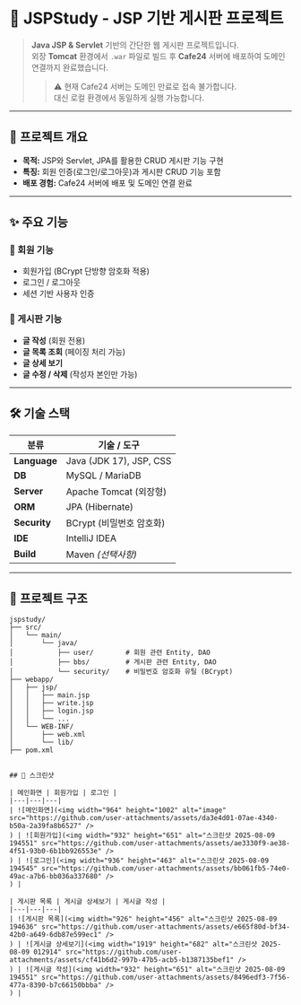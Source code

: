 # 📜 **JSPStudy - JSP 기반 게시판 프로젝트**

> **Java JSP & Servlet** 기반의 간단한 웹 게시판 프로젝트입니다.  
> 외장 **Tomcat** 환경에서 `.war` 파일로 빌드 후 **Cafe24** 서버에 배포하여 도메인 연결까지 완료했습니다.
> > ⚠️ 현재 Cafe24 서버는 도메인 만료로 접속 불가합니다.  
> 대신 로컬 환경에서 동일하게 실행 가능합니다.


---

## 🚀 **프로젝트 개요**
- **목적:** JSP와 Servlet, JPA를 활용한 CRUD 게시판 기능 구현  
- **특징:** 회원 인증(로그인/로그아웃)과 게시판 CRUD 기능 포함  
- **배포 경험:** Cafe24 서버에 배포 및 도메인 연결 완료  

---

## ✨ **주요 기능**

### 👤 회원 기능
- 회원가입 (BCrypt 단방향 암호화 적용)
- 로그인 / 로그아웃
- 세션 기반 사용자 인증

### 📝 게시판 기능
- **글 작성** (회원 전용)
- **글 목록 조회** (페이징 처리 가능)
- **글 상세 보기**
- **글 수정 / 삭제** (작성자 본인만 가능)

---

## 🛠 **기술 스택**

| 분류         | 기술 / 도구                          |
|--------------|--------------------------------------|
| **Language** | Java (JDK 17), JSP, CSS              |
| **DB**       | MySQL / MariaDB                      |
| **Server**   | Apache Tomcat (외장형)               |
| **ORM**      | JPA (Hibernate)                      |
| **Security** | BCrypt (비밀번호 암호화)              |
| **IDE**      | IntelliJ IDEA                        |
| **Build**    | Maven *(선택사항)*                   |

---

## 📂 **프로젝트 구조**

```plaintext
jspstudy/
├── src/
│   └── main/
│       └── java/
│           ├── user/        # 회원 관련 Entity, DAO
│           ├── bbs/         # 게시판 관련 Entity, DAO
│           └── security/    # 비밀번호 암호화 유틸 (BCrypt)
├── webapp/
│   ├── jsp/
│   │   ├── main.jsp
│   │   ├── write.jsp
│   │   ├── login.jsp
│   │   └── ...
│   └── WEB-INF/
│       ├── web.xml
│       └── lib/
├── pom.xml


## 📸 스크린샷

| 메인화면 | 회원가입 | 로그인 |
|---|---|---|
| ![메인화면](<img width="964" height="1002" alt="image" src="https://github.com/user-attachments/assets/da3e4d01-07ae-4340-b50a-2a39fa8b6527" />
) | ![회원가입](<img width="932" height="651" alt="스크린샷 2025-08-09 194551" src="https://github.com/user-attachments/assets/ae3330f9-ae38-4f51-93b0-6b1bb926553e" />
) | ![로그인](<img width="936" height="463" alt="스크린샷 2025-08-09 194545" src="https://github.com/user-attachments/assets/bb061fb5-74e0-49ac-a7b6-bb036a337680" />
) |

| 게시판 목록 | 게시글 상세보기 | 게시글 작성 |
|---|---|---|
| ![게시판 목록](<img width="926" height="456" alt="스크린샷 2025-08-09 194636" src="https://github.com/user-attachments/assets/e665f80d-bf34-42b0-a649-6db87e599ec1" />
) | ![게시글 상세보기](<img width="1919" height="682" alt="스크린샷 2025-08-09 012914" src="https://github.com/user-attachments/assets/cf41b6d2-997b-47b5-acb5-b1387135bef1" />
) | ![게시글 작성](<img width="932" height="651" alt="스크린샷 2025-08-09 194551" src="https://github.com/user-attachments/assets/8496edf3-7f56-477a-8390-b7c66150bbba" />
) |
